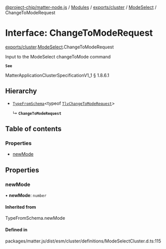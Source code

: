 [@project-chip/matter-node.js](../README.md) / [Modules](../modules.md) / [exports/cluster](../modules/exports_cluster.md) / [ModeSelect](../modules/exports_cluster.ModeSelect.md) / ChangeToModeRequest

# Interface: ChangeToModeRequest

[exports/cluster](../modules/exports_cluster.md).[ModeSelect](../modules/exports_cluster.ModeSelect.md).ChangeToModeRequest

Input to the ModeSelect changeToMode command

**`See`**

MatterApplicationClusterSpecificationV1_1 § 1.8.6.1

## Hierarchy

- [`TypeFromSchema`](../modules/exports_tlv.md#typefromschema)\<typeof [`TlvChangeToModeRequest`](../modules/exports_cluster.ModeSelect.md#tlvchangetomoderequest)\>

  ↳ **`ChangeToModeRequest`**

## Table of contents

### Properties

- [newMode](exports_cluster.ModeSelect.ChangeToModeRequest.md#newmode)

## Properties

### newMode

• **newMode**: `number`

#### Inherited from

TypeFromSchema.newMode

#### Defined in

packages/matter.js/dist/esm/cluster/definitions/ModeSelectCluster.d.ts:115

